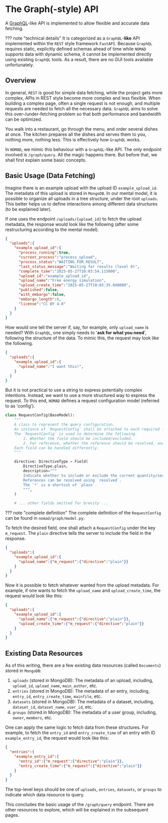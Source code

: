 # The Graph(-style) API

A [GraphQL](https://graphql.org/)-like API is implemented to allow flexible and accurate data fetching.

??? note "technical details"
    It is categorized as a `GraphQL`-**like** API implemented within the `REST` style framework `FastAPI`.
    Because `GraphQL` requires static, explicitly defined schemas ahead of time while `NOMAD` supports data with dynamic schema,
    it cannot be implemented directly using existing `GraphQL` tools.
    As a result, there are no GUI tools available unfortunately.

## Overview

In general, `REST` is good for simple data fetching, while the project gets more complex, APIs in REST style become more complex and less flexible.
When building a complex page, often a single request is not enough, and multiple requests are needed to fetch all the necessary data.
`GraphQL` aims to solve this over-/under-fetching problem so that both performance and bandwidth can be optimized.

You walk into a restaurant, go through the menu, and order several dishes at once.
The kitchen prepares all the dishes and serves them to you, nothing more, nothing less.
This is effectively how `GraphQL` works.

In `NOMAD`, we mimic this behaviour with a `GraphQL`-like API.
The only endpoint involved is `/graph/query`.
All the magic happens there.
But before that, we shall first explain some basic concepts.

## Basic Usage (Data Fetching)

Imagine there is an example upload with the upload ID `example_upload_id`.
The metadata of this upload is stored in `MongoDB`.
In our mental model, it is possible to organize all uploads in a tree structure, under the root `uploads`.
This better helps us to define interactions among different data structures (to be explained later).

If one uses the endpoint `/uploads/{upload_id}` to fetch the upload metadata,
the response would look like the following (after some restructuring according to the mental model).

```json
{
  "uploads":{
    "example_upload_id":{
      "process_running":true,
      "current_process":"process_upload",
      "process_status":"WAITING_FOR_RESULT",
      "last_status_message":"Waiting for results (level 0)",
      "complete_time":"2025-05-27T10:03:54.115000",
      "upload_id":"example_upload_id",
      "upload_name":"Free energy simulation",
      "upload_create_time":"2025-05-27T10:03:35.048000",
      "published":false,
      "with_embargo":false,
      "embargo_length":0,
      "license":"CC BY 4.0"
    }
  }
}
```

How would one tell the server if, say, for example, only `upload_name` is needed?
With `GraphQL`, one simply needs to '__ask for what you need__', following the structure of the data.
To mimic this, the request may look like the following.

```json
{
  "uploads":{
    "example_upload_id":{
      "upload_name":"I want this!",
    }
  }
}
```

But it is not practical to use a string to express potentially complex intentions.
Instead, we want to use a more structured way to express the request.
To this end, `NOMAD` defines a request configuration model (referred to as 'config').

```py
class RequestConfig(BaseModel):
    """
    A class to represent the query configuration.
    An instance of `RequestConfig` shall be attached to each required field.
    The `RequestConfig` is used to determine the following.
        1. Whether the field should be included/excluded.
        2. For reference, whether the reference should be resolved, and how to resolve it.
    Each field can be handled differently.
    """

    directive: DirectiveType = Field(
        DirectiveType.plain,
        description="""
        Indicate whether to include or exclude the current quantity/section.
        References can be resolved using `resolved`.
        The `*` is a shortcut of `plain`.
        """,
    )

    # ... other fields omitted for brevity ...
```

??? note "complete definition"
    The complete definition of the `RequestConfig` can be found in `nomad/graph/model.py`.

To fetch the desired field, one shall attach a `RequestConfig` under the key `m_request`.
The `plain` directive tells the server to include the field in the response.

```json hl_lines="4"
{
  "uploads":{
    "example_upload_id":{
      "upload_name":{"m_request":{"directive":"plain"}}
    }
  }
}
```

Now it is possible to fetch whatever wanted from the upload metadata.
For example, if one wants to fetch the `upload_name` and `upload_create_time`, the request would look like this:

```json
{
  "uploads":{
    "example_upload_id":{
      "upload_name":{"m_request":{"directive":"plain"}},
      "upload_create_time":{"m_request":{"directive":"plain"}}
    }
  }
}
```

## Existing Data Resources

As of this writing, there are a few existing data resources (called `Documents`) stored in `MongoDB`:

1. `uploads` (stored in MongoDB): The metadata of an upload, including, `upload_id`, `upload_name`, `main_author`, etc.
2. `entries` (stored in MongoDB): The metadata of an entry, including, `entry_id`, `entry_create_time`, `mainfile`, etc.
3. `datasets` (stored in MongoDB): The metadata of a dataset, including, `dataset_id`, `dataset_name`, `user_id`, etc.
4. `groups` (stored in MongoDB): The metadata of a user group, including, `owner`, `members`, etc.

One can apply the same logic to fetch data from these structures.
For example, to fetch the `entry_id` and `entry_create_time` of an entry with ID `example_entry_id`, the request would look like this:

```json
{
  "entries":{
    "example_entry_id":{
      "entry_id":{"m_request":{"directive":"plain"}},
      "entry_create_time":{"m_request":{"directive":"plain"}}
    }
  }
}
```

The top-level keys should be one of `uploads`, `entries`, `datasets`, or `groups` to indicate which data resource to query.

This concludes the basic usage of the `/graph/query` endpoint.
There are other resources to explore, which will be explained in the subsequent pages.
